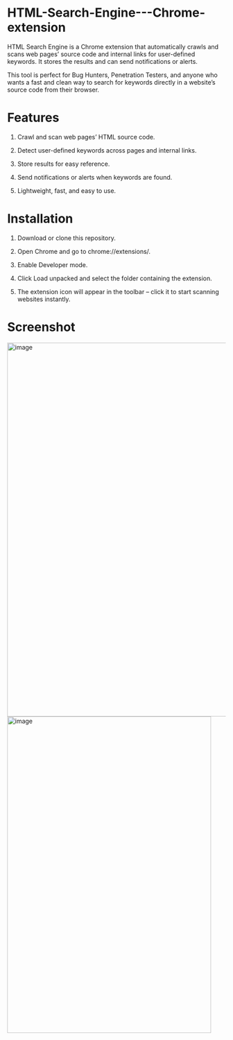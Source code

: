 # HTML-Search-Engine---Chrome-extension
HTML Search Engine is a Chrome extension that automatically crawls and scans web pages’ source code and internal links for user-defined keywords. It stores the results and can send notifications or alerts.

This tool is perfect for Bug Hunters, Penetration Testers, and anyone who wants a fast and clean way to search for keywords directly in a website’s source code from their browser.

# Features

1. Crawl and scan web pages’ HTML source code.

2. Detect user-defined keywords across pages and internal links.

3. Store results for easy reference.

4. Send notifications or alerts when keywords are found.

5. Lightweight, fast, and easy to use.

# Installation

1. Download or clone this repository.

2. Open Chrome and go to chrome://extensions/.

3. Enable Developer mode.

4. Click Load unpacked and select the folder containing the extension.

5. The extension icon will appear in the toolbar – click it to start scanning websites instantly.

# Screenshot
<img width="1754" height="862" alt="image" src="https://github.com/user-attachments/assets/80722e17-8e10-4d27-9a04-08326fd3934c" />


<img width="470" height="730" alt="image" src="https://github.com/user-attachments/assets/e7ab0966-823f-4dd7-a2b0-ae62464022e1" />



